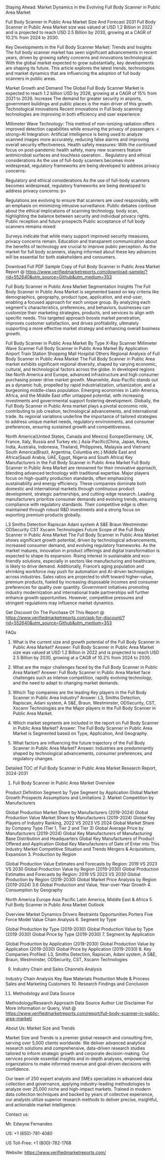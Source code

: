 Staying Ahead: Market Dynamics in the Evolving Full Body Scanner in Public Area Market


Full Body Scanner in Public Area Market Size And Forecast 2031
Full Body Scanner in Public Area Market size was valued at USD 1.2 Billion in 2022 and is projected to reach USD 2.5 Billion by 2030, growing at a CAGR of 10.2% from 2024 to 2030.

Key Developments in the Full Body Scanner Market: Trends and Insights
The full body scanner market has seen significant advancements in recent years, driven by growing safety concerns and innovations technological. With the global market expected to grow substantially, key developments are shaping its future. This article explores the latest trends, technologies and market dynamics that are influencing the adoption of full body scanners in public areas.

Market Growth and Demand
The Global Full Body Scanner Market is expected to reach 1.2 billion USD by 2026, growing at a CAGR of 15% from 2021 to 2026.
Increase The demand for greater security in airports, government buildings and public places is the main driver of this growth.
Technological innovations
Recent innovations in Full body scanning technologies are improving in both efficiency and user experience:

Millimeter Wave Technology: This method of non-ionizing radiation offers improved detection capabilities while ensuring the privacy of passengers.
< strong>AI Integration: Artificial intelligence is being used to analyze scanned images more accurately, reducing false alarms and improving overall security effectiveness.
Health safety measures: With the continued focus on post-pandemic health safety, many new scanners feature antimicrobial surfaces and touchless operation. .
Regulatory and ethical considerations
As the use of full-body scanners becomes more widespread, regulatory frameworks are being developed to address privacy concerns:

Regulatory and ethical considerations
As the use of full-body scanners becomes widespread, regulatory frameworks are being developed to address privacy concerns: p>

Regulations are evolving to ensure that scanners are used responsibly, with an emphasis on minimizing intrusive surveillance.
Public debates continue about the ethical implications of scanning technology. body scan, highlighting the balance between security and individual privacy rights.
Public reception and future prospects
Public acceptance of full body scanners remains mixed:

Surveys indicate that while many support improved security measures, privacy concerns remain.
Education and transparent communication about the benefits of technology are crucial to improve public perception.
As the market for full body scanners, staying informed about these key advances will be essential for both stakeholders and consumers.

Download Full PDF Sample Copy of Full Body Scanner in Public Area Market Report @ https://www.verifiedmarketreports.com/download-sample/?rid=552640&utm_source=Github&utm_medium=353

Full Body Scanner in Public Area Market Segmentation Insights
The Full Body Scanner in Public Area Market is segmented based on key criteria like demographics, geography, product type, application, and end-user, enabling a focused approach for each unique group. By analyzing each segment's characteristics, preferences, and behaviors, businesses can customize their marketing strategies, products, and services to align with specific needs. This targeted approach boosts market penetration, improves customer satisfaction, and drives profitability, ultimately supporting a more effective market strategy and enhancing overall business growth.

Full Body Scanner in Public Area Market By Type
X-Ray Scanner
Millimeter Wave Scanner
Full Body Scanner in Public Area Market By Application
Airport
Train Station
Shopping Mall
Hospital
Others
Regional Analysis of Full Body Scanner in Public Area Market
The Full Body Scanner in Public Area market exhibits significant regional diversity, shaped by varying economic, cultural, and technological factors across the globe. In developed regions like North America and Europe, advanced infrastructure and high consumer purchasing power drive market growth. Meanwhile, Asia-Pacific stands out as a dynamic hub, propelled by rapid industrialization, urbanization, and a burgeoning middle-class population. Emerging economies in Latin America, Africa, and the Middle East offer untapped potential, with increasing investments and governmental support fostering development. Globally, the Full Body Scanner in Public Area market plays a pivotal economic role, contributing to job creation, technological advancements, and international trade. Its regional variations underline the importance of tailored strategies to address unique market needs, regulatory environments, and consumer preferences, ensuring sustained growth and competitiveness.

North America(United States, Canada and Mexico)
Europe(Germany, UK, France, Italy, Russia and Turkey etc.)
Asia-Pacific(China, Japan, Korea, India, Australia, Indonesia, Thailand, Philippines, Malaysia and Vietnam)
South America(Brazil, Argentina, Columbia etc.)
Middle East and Africa(Saudi Arabia, UAE, Egypt, Nigeria and South Africa)
Key Manufacturers in the Full Body Scanner in Public Area Market
Full Body Scanner in Public Area Market are renowned for their innovative approach, blending advanced technology with traditional expertise. Major players focus on high-quality production standards, often emphasizing sustainability and energy efficiency. These companies dominate both domestic and international markets through continuous product development, strategic partnerships, and cutting-edge research. Leading manufacturers prioritize consumer demands and evolving trends, ensuring compliance with regulatory standards. Their competitive edge is often maintained through robust R&D investments and a strong focus on exporting premium products globally.

L3
Smiths Detection
Rapiscan
Adani system
A S&E
Braun
Westminster
ODSecurity
CST
Xscann Technologies
Future Scope of the Full Body Scanner in Public Area Market
The Full Body Scanner in Public Area Market shows significant growth potential, driven by technological advancements, increased consumer demand, and evolving regulatory frameworks. As the market matures, innovation in product offerings and digital transformation is expected to shape its expansion. Rising interest in sustainable and eco-friendly solutions, especially in sectors like manufacturing and healthcare, is likely to drive demand. Additionally, France’s aging population and shrinking workforce may push for automation and AI-driven technologies across industries. Sales ratios are projected to shift toward higher-value, premium products, fueled by increasing disposable incomes and consumer preferences for quality over quantity. Government initiatives promoting industry modernization and international trade partnerships will further enhance growth opportunities. However, competitive pressures and stringent regulations may influence market dynamics.

Get Discount On The Purchase Of This Report @ https://www.verifiedmarketreports.com/ask-for-discount/?rid=552640&utm_source=Github&utm_medium=353

FAQs
1. What is the current size and growth potential of the Full Body Scanner in Public Area Market?
Answer: Full Body Scanner in Public Area Market size was valued at USD 1.2 Billion in 2022 and is projected to reach USD 2.5 Billion by 2030, growing at a CAGR of 10.2% from 2024 to 2030.

2. What are the major challenges faced by the Full Body Scanner in Public Area Market?
Answer: Full Body Scanner in Public Area Market face challenges such as intense competition, rapidly evolving technology, and the need to adapt to changing market demands.

3. Which Top companies are the leading Key players in the Full Body Scanner in Public Area Industry?
Answer: L3, Smiths Detection, Rapiscan, Adani system, A S&E, Braun, Westminster, ODSecurity, CST, Xscann Technologies are the Major players in the Full Body Scanner in Public Area Market.

4. Which market segments are included in the report on Full Body Scanner in Public Area Market?
Answer: The Full Body Scanner in Public Area Market is Segmented based on Type, Application, And Geography.

5. What factors are influencing the future trajectory of the Full Body Scanner in Public Area Market?
Answer: Industries are predominantly shaped by technological advancements, consumer preferences, and regulatory changes.

Detailed TOC of Full Body Scanner in Public Area Market Research Report, 2024-2031
1. Full Body Scanner in Public Area Market Overview

Product Definition
Segment by Type
Segment by Application
Global Market Growth Prospects
Assumptions and Limitations
2. Market Competition by Manufacturers

Global Production Market Share by Manufacturers (2019-2024)
Global Production Value Market Share by Manufacturers (2019-2024)
Global Key Players of Industry Ranking, 2022 VS 2023 VS 2024
Global Market Share by Company Type (Tier 1, Tier 2 and Tier 3)
Global Average Price by Manufacturers (2019-2024)
Global Key Manufacturers of Manufacturing Base Distribution and Headquarters
Global Key Manufacturers of Product Offered and Application
Global Key Manufacturers of Date of Enter into This Industry
Market Competitive Situation and Trends
Mergers & Acquisitions, Expansion
3. Production by Region

Global Production Value Estimates and Forecasts by Region: 2019 VS 2023 VS 2030
Global Production Value by Region (2019-2030)
Global Production Estimates and Forecasts by Region: 2019 VS 2023 VS 2030
Global Production by Region (2019-2030)
Global Market Price Analysis by Region (2019-2024) 3.6 Global Production and Value, Year-over-Year Growth
4. Consumption by Geography

North America
Europe
Asia Pacific
Latin America, Middle East & Africa
5. Full Body Scanner in Public Area Market Outlook

Overview
Market Dynamics
Drivers
Restraints
Opportunities
Porters Five Force Model
Value Chain Analysis 
6. Segment by Type

Global Production by Type (2019-2030)
Global Production Value by Type (2019-2030)
Global Price by Type (2019-2030)
7. Segment by Application

Global Production by Application (2019-2030)
Global Production Value by Application (2019-2030)
Global Price by Application (2019-2030)
8. Key Companies Profiled: L3, Smiths Detection, Rapiscan, Adani system, A S&E, Braun, Westminster, ODSecurity, CST, Xscann Technologies

9. Industry Chain and Sales Channels Analysis

Industry Chain Analysis
Key Raw Materials
Production Mode & Process
Sales and Marketing
Customers
10. Research Findings and Conclusion

11. Methodology and Data Source

Methodology/Research Approach
Data Source
Author List
Disclaimer
For More Information or Query, Visit @ https://www.verifiedmarketreports.com/report/full-body-scanner-in-public-area-market/

About Us: Market Size and Trends

Market Size and Trends is a premier global research and consulting firm, serving over 5,000 clients worldwide. We deliver advanced analytical research solutions and comprehensive, data-driven research studies tailored to inform strategic growth and corporate decision-making. Our services provide essential insights and in-depth analyses, empowering organizations to make informed revenue and goal-driven decisions with confidence.

Our team of 250 expert analysts and SMEs specializes in advanced data collection and governance, applying industry-leading methodologies to analyze over 25,000 niche and high-impact markets. Trained in modern data collection techniques and backed by years of collective experience, our analysts utilize superior research methods to deliver precise, insightful, and actionable market intelligence.

Contact us:

Mr. Edwyne Fernandes

US: +1 (650)-781-4080

US Toll-Free: +1 (800)-782-1768

Website: https://www.verifiedmarketreports.com/
